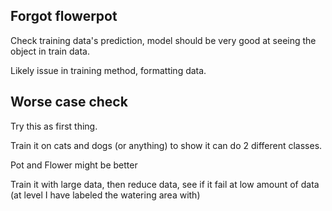 ## Forgot flowerpot 

Check training data's prediction, model should be very good at seeing the object in train data.

Likely issue in training method, formatting data.




## Worse case check

Try this as first thing.

Train it on cats and dogs (or anything) to show it can do 2 different classes.

Pot and Flower might be better

Train it with large data, then reduce data, see if it fail at low amount of data (at level I have labeled the watering area with)